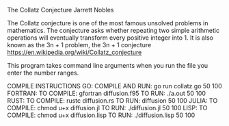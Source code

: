 The Collatz Conjecture
Jarrett Nobles

The Collatz conjecture is one of the most famous unsolved problems in mathematics. The conjecture asks whether repeating two simple arithmetic operations will eventually transform every positive integer into 1.
It is also known as the 3n + 1 problem, the 3n + 1 conjecture
https://en.wikipedia.org/wiki/Collatz_conjecture

This program takes command line arguments when you run the file you enter the number ranges.


COMPILE INSTRUCTIONS
GO:
COMPILE AND RUN:  go run collatz.go 50 100
FORTRAN:
TO COMPILE: gfortran diffusion.f95
TO RUN: ./a.out 50 100
RUST:
TO COMPILE: rustc diffusion.rs
TO RUN: diffusion 50 100
JULIA:
TO COMPILE: chmod u+x diffusion.jl
TO RUN: ./diffusion.jl 50 100
LISP:
TO COMPILE: chmod u+x diffusion.lisp
TO RUN: ./diffusion.lisp 50 100




